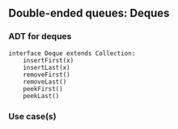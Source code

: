 
## Double-ended queues: Deques


### ADT for deques

    interface Deque extends Collection:
        insertFirst(x)
        insertLast(x)
        removeFirst()
        removeLast()
        peekFirst()
        peekLast()


### Use case(s)


